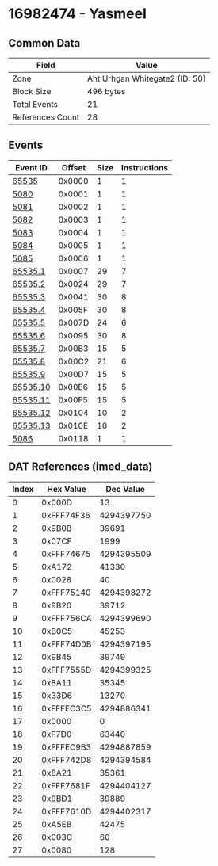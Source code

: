 # 16982474 - Yasmeel

## Common Data

| Field            | Value                          |
|------------------|--------------------------------|
| Zone             | Aht Urhgan Whitegate2 (ID: 50) |
| Block Size       | 496 bytes                      |
| Total Events     | 21                             |
| References Count | 28                             |

## Events

| Event ID                  | Offset   |   Size |   Instructions |
|---------------------------|----------|--------|----------------|
| [65535](./65535.md)       | 0x0000   |      1 |              1 |
| [5080](./5080.md)         | 0x0001   |      1 |              1 |
| [5081](./5081.md)         | 0x0002   |      1 |              1 |
| [5082](./5082.md)         | 0x0003   |      1 |              1 |
| [5083](./5083.md)         | 0x0004   |      1 |              1 |
| [5084](./5084.md)         | 0x0005   |      1 |              1 |
| [5085](./5085.md)         | 0x0006   |      1 |              1 |
| [65535.1](./65535.1.md)   | 0x0007   |     29 |              7 |
| [65535.2](./65535.2.md)   | 0x0024   |     29 |              7 |
| [65535.3](./65535.3.md)   | 0x0041   |     30 |              8 |
| [65535.4](./65535.4.md)   | 0x005F   |     30 |              8 |
| [65535.5](./65535.5.md)   | 0x007D   |     24 |              6 |
| [65535.6](./65535.6.md)   | 0x0095   |     30 |              8 |
| [65535.7](./65535.7.md)   | 0x00B3   |     15 |              5 |
| [65535.8](./65535.8.md)   | 0x00C2   |     21 |              6 |
| [65535.9](./65535.9.md)   | 0x00D7   |     15 |              5 |
| [65535.10](./65535.10.md) | 0x00E6   |     15 |              5 |
| [65535.11](./65535.11.md) | 0x00F5   |     15 |              5 |
| [65535.12](./65535.12.md) | 0x0104   |     10 |              2 |
| [65535.13](./65535.13.md) | 0x010E   |     10 |              2 |
| [5086](./5086.md)         | 0x0118   |      1 |              1 |

## DAT References (imed_data)

|   Index | Hex Value   |   Dec Value |
|---------|-------------|-------------|
|       0 | 0x000D      |          13 |
|       1 | 0xFFF74F36  |  4294397750 |
|       2 | 0x9B0B      |       39691 |
|       3 | 0x07CF      |        1999 |
|       4 | 0xFFF74675  |  4294395509 |
|       5 | 0xA172      |       41330 |
|       6 | 0x0028      |          40 |
|       7 | 0xFFF75140  |  4294398272 |
|       8 | 0x9B20      |       39712 |
|       9 | 0xFFF756CA  |  4294399690 |
|      10 | 0xB0C5      |       45253 |
|      11 | 0xFFF74D0B  |  4294397195 |
|      12 | 0x9B45      |       39749 |
|      13 | 0xFFF7555D  |  4294399325 |
|      14 | 0x8A11      |       35345 |
|      15 | 0x33D6      |       13270 |
|      16 | 0xFFFEC3C5  |  4294886341 |
|      17 | 0x0000      |           0 |
|      18 | 0xF7D0      |       63440 |
|      19 | 0xFFFEC9B3  |  4294887859 |
|      20 | 0xFFF742D8  |  4294394584 |
|      21 | 0x8A21      |       35361 |
|      22 | 0xFFF7681F  |  4294404127 |
|      23 | 0x9BD1      |       39889 |
|      24 | 0xFFF7610D  |  4294402317 |
|      25 | 0xA5EB      |       42475 |
|      26 | 0x003C      |          60 |
|      27 | 0x0080      |         128 |
